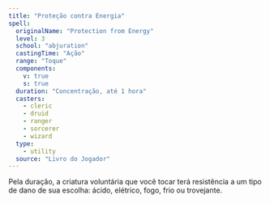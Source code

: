 ```yaml
---
title: "Proteção contra Energia"
spell:
  originalName: "Protection from Energy"
  level: 3
  school: "abjuration"
  castingTime: "Ação"
  range: "Toque"
  components:
    v: true
    s: true
  duration: "Concentração, até 1 hora"
  casters:
    - cleric
    - druid
    - ranger
    - sorcerer
    - wizard
  type:
    - utility
  source: "Livro do Jogador"
---
```


Pela duração, a criatura voluntária que você tocar terá resistência a um tipo de dano de sua escolha: ácido, elétrico, fogo, frio ou trovejante.
